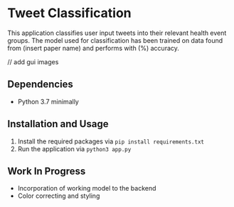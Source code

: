 # Tweet Classification
This application classifies user input tweets into their relevant health event groups. The model used for classification has been trained on data found from (insert paper name) and performs with (%) accuracy.

// add gui images

## Dependencies
* Python 3.7 minimally

## Installation and Usage
1. Install the required packages via `pip install requirements.txt`
2. Run the application via `python3 app.py`

## Work In Progress
* Incorporation of working model to the backend
* Color correcting and styling